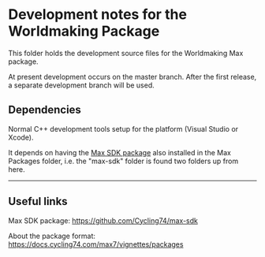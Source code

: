 # Development notes for the Worldmaking Package

This folder holds the development source files for the Worldmaking Max package. 

At present development occurs on the master branch. After the first release, a separate development branch will be used.

## Dependencies

Normal C++ development tools setup for the platform (Visual Studio or Xcode).

It depends on having the [Max SDK package](https://github.com/Cycling74/max-sdk) also installed in the Max Packages folder, i.e. the "max-sdk" folder is found two folders up from here.

---

## Useful links

Max SDK package: https://github.com/Cycling74/max-sdk

About the package format: https://docs.cycling74.com/max7/vignettes/packages